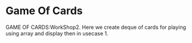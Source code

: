 # Game Of Cards
GAME OF CARDS:WorkShop2.
Here we create deque of cards for playing using array and display then in usecase 1.
